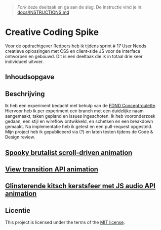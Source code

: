 > _Fork_ deze deeltaak en ga aan de slag. 
De instructie vind je in: [docs/INSTRUCTIONS.md](docs/INSTRUCTIONS.md)

# Creative Coding Spike

Voor de opdrachtgever Redpers heb ik tijdens sprint # 17 User Needs creatieve oplossingen met CSS en client-side JS voor de interface ontworpen en gebouwd. Dit is een deeltaak die ik in totaal drie keer individueel uitvoer. 

## Inhoudsopgave

## Beschrijving

Ik heb een experiment bedacht met behulp van de [FDND Conceptroulette](https://conceptroulette.fdnd.nl). Hiervoor heb ik per experiment een branch met een duidelijke naam aangemaakt, taken gepland en issues ingeschoten. Ik heb vooronderzoek gedaan, een stijl en wireflow ontwikkeld, en schetsen en een breakdown gemaakt.
Na implementatie heb ik getest en een pull-request opgesteld. Mijn project heb ik gepubliceerd via (?) en laten testen tijdens de Code & Design review.

## [Spooky brutalist scroll-driven animation](https://github.com/fdnd-agency/red-pers/issues/50)


## [View transition API animation](https://github.com/fdnd-agency/red-pers/issues/60)

## [Glinsterende kitsch kerstsfeer met JS audio API animation](https://github.com/fdnd-agency/red-pers/issues/57)

## Licentie

This project is licensed under the terms of the [MIT license](./LICENSE).
